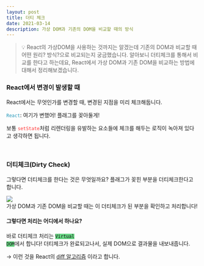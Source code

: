 ```yaml
---
layout: post
title: 더티 체크
date: 2021-03-14
description: 가상 DOM과 기존의 DOM을 비교할 때의 방식
---
```


> 💡 React의 가상DOM을 사용하는 것까지는 알겠는데 기존의 DOM과 비교할 때 어떤 원리? 방식?으로 비교되는지 궁금했습니다.
알아보니 더티체크를 통해서 비교를 한다고 하는데요, React에서 가상 DOM과 기존 DOM을 비교하는 방법에 대해서 정리해보겠습니다.

### React에서 변경이 발생할 때
React에서는 무엇인가를 변경할 때, 변경된 지점을 미리 체크해둡니다.

<code style="color: #2698BA;">React</code>: 여기가 변했어! 플래그를 꽂아둘게!

보통 <code style="color: #FF3636;">setState</code>처럼 리렌더링을 유발하는 요소들에 체크를 해두는 로직이 녹아져 있다고 생각하면 됩니다.

<br />

### 더티체크(Dirty Check)
그렇다면 더티체크를 한다는 것은 무엇일까요?
플래그가 꽂힌 부분을 더티체크한다고 합니다.
<div class="img_row">
	<img class="col three" src="{{ site.baseurl }}/img/dirty-check.png">
</div>
가상 DOM과 기존 DOM을 비교할 때는 이 더티체크가 된 부분을 확인하고 처리합니다!

#### 그렇다면 처리는 어디에서 하나요?
바로 더티체크 처리는 <code style="background-color: #65d381;">Virtual DOM</code>에서 합니다!
더티체크가 완료되고나서, 실제 DOM으로 결과물을 내보내줍니다.

→ 이런 것을 React의 [diff 알고리즘](https://calendar.perfplanet.com/2013/diff/) 이라고 합니다.
